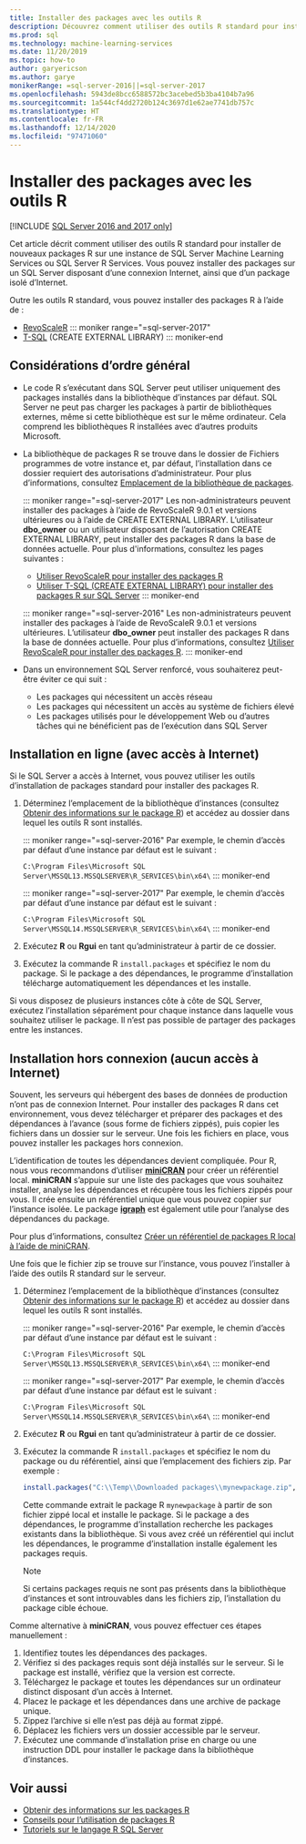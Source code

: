 ```yaml
---
title: Installer des packages avec les outils R
description: Découvrez comment utiliser des outils R standard pour installer de nouveaux packages R sur une instance de SQL Server Machine Learning Services ou SQL Server R Services.
ms.prod: sql
ms.technology: machine-learning-services
ms.date: 11/20/2019
ms.topic: how-to
author: garyericson
ms.author: garye
monikerRange: =sql-server-2016||=sql-server-2017
ms.openlocfilehash: 5943de8bcc6588572bc3acebed5b3ba4104b7a96
ms.sourcegitcommit: 1a544cf4dd2720b124c3697d1e62ae7741db757c
ms.translationtype: HT
ms.contentlocale: fr-FR
ms.lasthandoff: 12/14/2020
ms.locfileid: "97471060"
---
```

# <a name="install-packages-with-r-tools"></a>Installer des packages avec les outils R

[!INCLUDE [SQL Server 2016 and 2017 only](../../includes/applies-to-version/sqlserver2016-2017-only.md)]

Cet article décrit comment utiliser des outils R standard pour installer de nouveaux packages R sur une instance de SQL Server Machine Learning Services ou SQL Server R Services. Vous pouvez installer des packages sur un SQL Server disposant d’une connexion Internet, ainsi que d’un package isolé d’Internet.

Outre les outils R standard, vous pouvez installer des packages R à l’aide de :

+ [RevoScaleR](install-r-packages-with-revoscaler.md)
::: moniker range="=sql-server-2017"
+ [T-SQL](install-r-packages-with-tsql.md) (CREATE EXTERNAL LIBRARY)
::: moniker-end

## <a name="general-considerations"></a>Considérations d’ordre général

+ Le code R s’exécutant dans SQL Server peut utiliser uniquement des packages installés dans la bibliothèque d’instances par défaut. SQL Server ne peut pas charger les packages à partir de bibliothèques externes, même si cette bibliothèque est sur le même ordinateur.
Cela comprend les bibliothèques R installées avec d’autres produits Microsoft.

+ La bibliothèque de packages R se trouve dans le dossier de Fichiers programmes de votre instance et, par défaut, l’installation dans ce dossier requiert des autorisations d’administrateur. Pour plus d’informations, consultez [Emplacement de la bibliothèque de packages](../package-management/r-package-information.md#default-r-library-location).

  ::: moniker range="=sql-server-2017"
  Les non-administrateurs peuvent installer des packages à l’aide de RevoScaleR 9.0.1 et versions ultérieures ou à l’aide de CREATE EXTERNAL LIBRARY. L’utilisateur **dbo_owner** ou un utilisateur disposant de l’autorisation CREATE EXTERNAL LIBRARY, peut installer des packages R dans la base de données actuelle. Pour plus d'informations, consultez les pages suivantes :
  + [Utiliser RevoScaleR pour installer des packages R](install-r-packages-with-revoscaler.md)
  + [Utiliser T-SQL (CREATE EXTERNAL LIBRARY) pour installer des packages R sur SQL Server](install-r-packages-with-tsql.md)
  ::: moniker-end

  ::: moniker range="=sql-server-2016"
  Les non-administrateurs peuvent installer des packages à l’aide de RevoScaleR 9.0.1 et versions ultérieures. L’utilisateur **dbo_owner** peut installer des packages R dans la base de données actuelle. Pour plus d’informations, consultez [Utiliser RevoScaleR pour installer des packages R](install-r-packages-with-revoscaler.md).
  ::: moniker-end

+ Dans un environnement SQL Server renforcé, vous souhaiterez peut-être éviter ce qui suit :
  + Les packages qui nécessitent un accès réseau
  + Les packages qui nécessitent un accès au système de fichiers élevé
  + Les packages utilisés pour le développement Web ou d’autres tâches qui ne bénéficient pas de l’exécution dans SQL Server

## <a name="online-installation-with-internet-access"></a>Installation en ligne (avec accès à Internet)

Si le SQL Server a accès à Internet, vous pouvez utiliser les outils d’installation de packages standard pour installer des packages R.

1. Déterminez l’emplacement de la bibliothèque d’instances (consultez [Obtenir des informations sur le package R](../package-management/r-package-information.md)) et accédez au dossier dans lequel les outils R sont installés.

   ::: moniker range="=sql-server-2016"
   Par exemple, le chemin d’accès par défaut d’une instance par défaut est le suivant :

   `C:\Program Files\Microsoft SQL Server\MSSQL13.MSSQLSERVER\R_SERVICES\bin\x64\`
   ::: moniker-end

   ::: moniker range="=sql-server-2017"
   Par exemple, le chemin d’accès par défaut d’une instance par défaut est le suivant :

   `C:\Program Files\Microsoft SQL Server\MSSQL14.MSSQLSERVER\R_SERVICES\bin\x64\`
   ::: moniker-end

1. Exécutez **R** ou **Rgui** en tant qu’administrateur à partir de ce dossier.

1. Exécutez la commande R `install.packages` et spécifiez le nom du package. Si le package a des dépendances, le programme d’installation télécharge automatiquement les dépendances et les installe.

Si vous disposez de plusieurs instances côte à côte de SQL Server, exécutez l’installation séparément pour chaque instance dans laquelle vous souhaitez utiliser le package. Il n’est pas possible de partager des packages entre les instances.

## <a name="offline-installation-no-internet-access"></a><a name = "bkmk_offlineInstall"></a> Installation hors connexion (aucun accès à Internet)

Souvent, les serveurs qui hébergent des bases de données de production n’ont pas de connexion Internet. Pour installer des packages R dans cet environnement, vous devez télécharger et préparer des packages et des dépendances à l’avance (sous forme de fichiers zippés), puis copier les fichiers dans un dossier sur le serveur. Une fois les fichiers en place, vous pouvez installer les packages hors connexion.

L’identification de toutes les dépendances devient compliquée. Pour R, nous vous recommandons d’utiliser [**miniCRAN**](https://andrie.github.io/miniCRAN/) pour créer un référentiel local.
**miniCRAN** s’appuie sur une liste des packages que vous souhaitez installer, analyse les dépendances et récupère tous les fichiers zippés pour vous. Il crée ensuite un référentiel unique que vous pouvez copier sur l’instance isolée. Le package [**igraph**](https://igraph.org/r/) est également utile pour l’analyse des dépendances du package.

Pour plus d’informations, consultez [Créer un référentiel de packages R local à l’aide de miniCRAN](create-a-local-package-repository-using-minicran.md).

Une fois que le fichier zip se trouve sur l’instance, vous pouvez l’installer à l’aide des outils R standard sur le serveur.

1. Déterminez l’emplacement de la bibliothèque d’instances (consultez [Obtenir des informations sur le package R](../package-management/r-package-information.md)) et accédez au dossier dans lequel les outils R sont installés. 

   ::: moniker range="=sql-server-2016"
   Par exemple, le chemin d’accès par défaut d’une instance par défaut est le suivant :

   `C:\Program Files\Microsoft SQL Server\MSSQL13.MSSQLSERVER\R_SERVICES\bin\x64\`
   ::: moniker-end

   ::: moniker range="=sql-server-2017"
   Par exemple, le chemin d’accès par défaut d’une instance par défaut est le suivant :

   `C:\Program Files\Microsoft SQL Server\MSSQL14.MSSQLSERVER\R_SERVICES\bin\x64\`
   ::: moniker-end

1. Exécutez **R** ou **Rgui** en tant qu’administrateur à partir de ce dossier.

1. Exécutez la commande R `install.packages` et spécifiez le nom du package ou du référentiel, ainsi que l’emplacement des fichiers zip. Par exemple :

   ```R
   install.packages("C:\\Temp\\Downloaded packages\\mynewpackage.zip", repos=NULL)
   ```

   Cette commande extrait le package R `mynewpackage` à partir de son fichier zippé local et installe le package. Si le package a des dépendances, le programme d’installation recherche les packages existants dans la bibliothèque. Si vous avez créé un référentiel qui inclut les dépendances, le programme d’installation installe également les packages requis.

   > [!NOTE]
   > Si certains packages requis ne sont pas présents dans la bibliothèque d’instances et sont introuvables dans les fichiers zip, l’installation du package cible échoue.

Comme alternative à **miniCRAN**, vous pouvez effectuer ces étapes manuellement :

1. Identifiez toutes les dépendances des packages.
1. Vérifiez si des packages requis sont déjà installés sur le serveur. Si le package est installé, vérifiez que la version est correcte.
1. Téléchargez le package et toutes les dépendances sur un ordinateur distinct disposant d’un accès à Internet.
1. Placez le package et les dépendances dans une archive de package unique.
1. Zippez l’archive si elle n’est pas déjà au format zippé.
1. Déplacez les fichiers vers un dossier accessible par le serveur.
1. Exécutez une commande d’installation prise en charge ou une instruction DDL pour installer le package dans la bibliothèque d’instances.

## <a name="see-also"></a>Voir aussi

+ [Obtenir des informations sur les packages R](r-package-information.md)
+ [Conseils pour l’utilisation de packages R](tips-for-using-r-packages.md)
+ [Tutoriels sur le langage R SQL Server](../tutorials/r-tutorials.md)